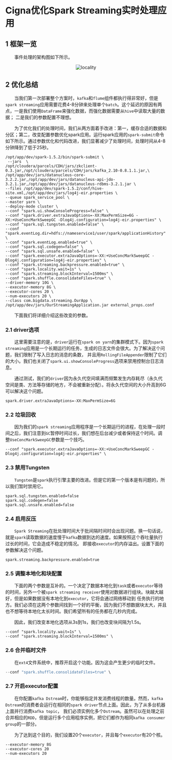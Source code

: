 # Cigna优化Spark Streaming实时处理应用

## 1 框架一览

&emsp;&emsp;事件处理的架构图如下所示。

<div  align="center"><img src="http://blog.cloudera.com/wp-content/uploads/2016/01/Spark_Kafka_diagram.png" alt="locality" align="center" /></div>

## 2 优化总结

&emsp;&emsp;当我们第一次部署整个方案时，`kafka`和`flume`组件都执行得非常好，但是`spark streaming`应用需要花费4-8分钟来处理单个`batch`。这个延迟的原因有两点，一是我们使用`DataFrame`来强化数据，而强化数据需要从`hive`中读取大量的数据；
二是我们的参数配置不理想。

&emsp;&emsp;为了优化我们的处理时间，我们从两方面着手改进：第一，缓存合适的数据和分区；第二，改变配置参数优化spark应用。运行spark应用的`spark-submit`命令如下所示。通过参数优化和代码改进，我们显著减少了处理时间，处理时间从4-8分钟降到了低于25秒。

```shell
/opt/app/dev/spark-1.5.2/bin/spark-submit \
 --jars  \
/opt/cloudera/parcels/CDH/jars/zkclient-0.3.jar,/opt/cloudera/parcels/CDH/jars/kafka_2.10-0.8.1.1.jar,\
/opt/app/dev/jars/datanucleus-core-3.2.2.jar,/opt/app/dev/jars/datanucleus-api-jdo-3.2.1.jar,/opt/app/dev/jars/datanucleus-rdbms-3.2.1.jar \
--files /opt/app/dev/spark-1.5.2/conf/hive-site.xml,/opt/app/dev/jars/log4j-eir.properties \
--queue spark_service_pool \
--master yarn \
--deploy-mode cluster \
--conf "spark.ui.showConsoleProgress=false" \
--conf "spark.driver.extraJavaOptions=-XX:MaxPermSize=6G -XX:+UseConcMarkSweepGC -Dlog4j.configuration=log4j-eir.properties" \
--conf "spark.sql.tungsten.enabled=false" \
--conf "spark.eventLog.dir=hdfs://nameservice1/user/spark/applicationHistory" \
--conf "spark.eventLog.enabled=true" \
--conf "spark.sql.codegen=false" \
--conf "spark.sql.unsafe.enabled=false" \
--conf "spark.executor.extraJavaOptions=-XX:+UseConcMarkSweepGC -Dlog4j.configuration=log4j-eir.properties" \
--conf "spark.streaming.backpressure.enabled=true" \
--conf "spark.locality.wait=1s" \
--conf "spark.streaming.blockInterval=1500ms" \
--conf "spark.shuffle.consolidateFiles=true" \
--driver-memory 10G \
--executor-memory 8G \
--executor-cores 20 \
--num-executors 20 \
--class com.bigdata.streaming.OurApp \ /opt/app/dev/jars/OurStreamingApplication.jar external_props.conf
```
&emsp;&emsp;下面我们将详细介绍这些改变的参数。

### 2.1 driver选项

&emsp;&emsp;这里需要注意的是，`driver`运行在`spark on yarn`的集群模式下。因为`spark streaming`应用是一个长期运行的任务，生成的日志文件会很大。为了解决这个问题，我们限制了写入日志的消息的条数，
并且用`RollingFileAppender`限制了它们的大小。我们也关闭了`spark.ui.showConsoleProgress`选项来禁用控制台日志消息。

&emsp;&emsp;通过测试，我们的`driver`因为永久代空间填满而频繁发生内存耗尽（永久代空间是类、方法等存储的地方，不会被重新分配）。将永久代空间的大小升高到6G可以解决这个问题。

```shell
spark.driver.extraJavaOptions=-XX:MaxPermSize=6G
```

### 2.2 垃圾回收

&emsp;&emsp;因为我们的`spark streaming`应用程序是一个长期运行的进程，在处理一段时间之后，我们注意到`GC`暂停时间过长，我们想在后台减少或者保持这个时间。调整`UseConcMarkSweepGC`参数是一个技巧。

```shell
--conf "spark.executor.extraJavaOptions=-XX:+UseConcMarkSweepGC -Dlog4j.configuration=log4j-eir.properties" \
```

### 2.3 禁用Tungsten

&emsp;&emsp;`Tungsten`是`spark`执行引擎主要的改进。但是它的第一个版本是有问题的，所以我们暂时禁用它。

```shell
spark.sql.tungsten.enabled=false
spark.sql.codegen=false
spark.sql.unsafe.enabled=false
```

### 2.4 启用反压

&emsp;&emsp;`Spark Streaming`在批处理时间大于批间隔时间时会出现问题。换一句话说，就是`spark`读取数据的速度慢于`kafka`数据到达的速度。如果按照这个吞吐量执行过长的时间，它会造成不稳定的情况。
即接收`executor`的内存溢出。设置下面的参数解决这个问题。

```shell
spark.streaming.backpressure.enabled=true
```

### 2.5 调整本地化和块配置

&emsp;&emsp;下面的两个参数是互补的。一个决定了数据本地化到`task`或者`executor`等待的时间，另外一个被`spark streaming receiver`使用对数据进行组块。块越大越好，但是如果数据没有本地化到`executor`，它将会通过网络移动到
任务执行的地方。我们必须在这两个参数间找到一个好的平衡，因为我们不想数据块太大，并且也不想等待本地化太长时间。我们希望所有的任务都在几秒内完成。

&emsp;&emsp;因此，我们改变本地化选项从3s到1s，我们也改变块间隔为1.5s。

```shell
--conf "spark.locality.wait=1s" \
--conf "spark.streaming.blockInterval=1500ms" \
```

### 2.6 合并临时文件

&emsp;&emsp;在`ext4`文件系统中，推荐开启这个功能。因为这会产生更少的临时文件。

```scala
--conf "spark.shuffle.consolidateFiles=true" \
```

### 2.7 开启executor配置

&emsp;&emsp;在你配置`kafka Dstream`时，你能够指定并发消费线程的数量。然而，`kafka Dstream`的消费者会运行在相同的`spark driver`节点上面。因此，为了从多台机器上面并行消费`kafka topic`，
我们必须实例化多个`Dstream`。虽然可以在处理之前合并相应的`RDD`，但是运行多个应用程序实例，把它们都作为相同`kafka consumer group`的一部分。

&emsp;&emsp;为了达到这个目的，我们设置20个`executor`，并且每个`executor`有20个核。

```shell
--executor-memory 8G
--executor-cores 20
--num-executors 20
```



